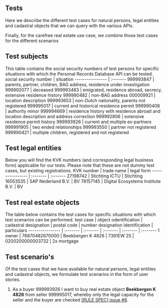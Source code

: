 ## Tests
Here we describe the different test cases for natural persons, legal entities and cadastral objects that we can query with the various APIs.

Finally, for the carefree real estate use case, we combine those test cases for the different scenarios

## Test subjects

This table contains the social security numbers of test persons for specific situations with which the Personal Records Database API can be tested.
social security number | situation
---------------- | :-------
999993847 | parents, partner, children, BAG address, residence under investigation
999992077 | deceased
999993483 | emigrated, residence abroad, secrecy, extensive residence history
999990482 | non-BAG address
000009921 | location description
999993653 | non-Dutch nationality, parents not registered
999995017 | current and historical residence permit
999990408 | authority minor
999994669 | residence history with residence abroad and location description and address correction
999992806 | extensive residence permit history
999993926 | current and multiple ex-partners
999991905 | two ended relationships
999993550 | partner not registered
999990421 | multiple children, registered and not registered

## Test legal entities
Below you will find the KVK numbers (and corresponding legal business form) applicable for our tests. Please note that these are not dummy test cases, but existing registrations.
KVK number | trade name | legal form
---------------- | :------- | :-------
27198742 | Stichting ICTU | Stichting
16053535 | SAP Nederland B.V. | BV
78157145 | Digital Ecosystems Institute B.V. | BV

## Test real estate objects
The table below contains the test cases for specific situations with which test scenarios can be performed.
test case | object odentification | cadastral designation | postal code | number designation identification | particulars
---------------- | :------- | :------- | :------- | :------- | :-------
1 owner | 76870482670000 | Beekbergen K 4826 | 7361EW 25 | 0200200000003732 | 2x mortgage

## Test scenario's
Of the test cases that we have available for natural persons, legal entities and cadastral objects, we formulate test scenarios in the form of user stories.

1. As a buyer 999993926 I want to buy real estate object **Beekbergen K 4826** from seller 999995017, whereby only the legal capacity for the seller and the buyer are checked [[RULE SPEC] issue #8](https://github.com/ICTU/DEI-SAP-POC/issues/8).

